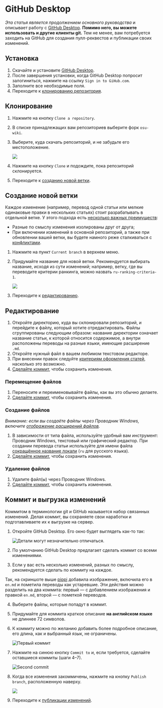 # GitHub Desktop

*Эта статья является продолжением основного руководства* и описывает работу с [GitHub Desktop](https://desktop.github.com). **Помимо него, вы можете использовать и другие клиенты git.** Тем не менее, вам потребуется заходить на GitHub для создания пулл-реквестов и публикации своих изменений.

## Установка

1. Скачайте и установите [GitHub Desktop](https://desktop.github.com).
2. После завершения установки, когда GitHub Desktop попросит залогиниться, нажмите на ссылку `Sign in to GiHub.com`.
3. Заполните все необходимые поля.
4. Переходите к [клонированию репозитория](#клонирование).

## Клонирование

1. Нажмите на кнопку `Clone a repository`.

2. В списке принадлежащих вам репозиториев выберите форк `osu-wiki`.

3. Выберите, куда скачать репозиторий, и не забудьте его местоположение.

   ![](img/github-desktop-select-repo.jpg)

4. Нажмите на кнопку `Clone` и подождите, пока репозиторий склонируется.

5. Переходите к [созданию новой ветки](#создание-новой-ветки).

## Создание новой ветки

Каждое изменение (например, перевод одной статьи или мелкие одинаковые правки в нескольких статьях) стоит разрабатывать в отдельной ветке. У этого подхода есть [несколько важных преимуществ](https://bitworks.software/2018-12-10-git-feature-branch-workflow.html):

- Разные по смыслу изменения изолированы друг от друга;
- При включении изменений в основной репозиторий, а также при обновлении вашей ветки, вы будете намного реже сталкиваться с [конфликтами](/wiki/owcg/Common_Issues#конфликты-в-пулл-реквесте).

1. Нажмите на пункт `Current branch` в верхнем меню.

2. Придумайте название для новой ветки. Рекомендуется выбирать название, исходя из сути изменений; например, ветку, где вы переводите критерии ранкинга, можно назвать `ru-ranking-criteria-1`.

   ![](img/github-desktop-branch.jpg)

3. Переходите к [редактированию](#редактирование).

## Редактирование

1. Откройте директорию, куда вы склонировали репозиторий, и перейдите к файлу, который хотите отредактировать. Файлы сгруппированы следующим образом: название директории означает название статьи, к которой относится содержимое, а внутри расположены переводы на разные языки, имеющие расширение `.md`.
2. Откройте нужный файл в вашем любимом текстовом редакторе.
3. При внесении правок следуйте [критериям оформления статей](/wiki/ASC), насколько это возможно.
4. [Сделайте коммит](#коммит-и-выгрузка-изменений), чтобы сохранить изменения.

### Перемещение файлов

1. Переносите и переименовывайте файлы, как вы это обычно делаете.
2. [Сделайте коммит](#коммит-и-выгрузка-изменений), чтобы сохранить изменения.

### Создание файлов

*Внимание: если вы создаёте файлы через Проводник Windows, включите [отображение расширений файлов](http://setupwindows.ru/windows/kak-otobrazit-rasshirenie-fajlov#windows10).*

1. В зависимости от типа файла, используйте удобный вам инструмент: Проводник Windows, текстовый или графический редактор. При создании перевода статьи используйте для имени файла [сокращённое название локали](/wiki/ASC#locales) (`ru` для русского языка).
2. [Сделайте коммит](#коммит-и-выгрузка-изменений), чтобы сохранить изменения.

### Удаление файлов

1. Удалите файл(ы) через Проводник Windows.
2. [Сделайте коммит](#коммит-и-выгрузка-изменений), чтобы сохранить изменения.

## Коммит и выгрузка изменений

Коммитом в терминологии git и GitHub называется набор связанных изменений. Делая коммит, вы сохраняете свои наработки и подготавливаете их к выгрузке на сервер.

1. Откройте GitHub Desktop. Его окно будет выглядеть как-то так:

   ![](img/github-desktop-changes.jpg "Детали могут незначительно отличаться.")

2. По умолчанию GitHub Desktop предлагает сделать коммит со всеми изменениями.

3. Если у вас есть несколько изменений, разных по смыслу, рекомендуется сделать по коммиту на каждое.

Так, на скриншоте выше [pippi](/wiki/Mascots#-pippi) добавила изображение, включила его в `en.md` и пометила переводы как устаревшие. Эти действия можно разделить на два коммита: первый — с добавлением изображения и правкой `en.md`, второй — с пометкой переводов.

4. Выберите файлы, которые попадут в коммит.

5. Придумайте для коммита краткое описание **на английском языке** не длиннее 72 символов.

6. К коммиту можно по желанию добавить более подробное описание, его длина, как и выбранный язык, не ограничены.

   ![](img/github-desktop-first-commit.jpg "Первый коммит")

7. Нажмите на синюю кнопку `Commit to` и, если требуется, сделайте оставшиеся коммиты (шаги 4–7).

   ![](img/github-desktop-second-commit.jpg "Second commit")

8. Когда все изменения закоммичены, нажмите на кнопку `Publish branch`, расположенную наверху.

   ![](img/github-desktop-push.jpg)

9. Переходите к [публикации изменений](/wiki/owcg#публикация-изменений).
